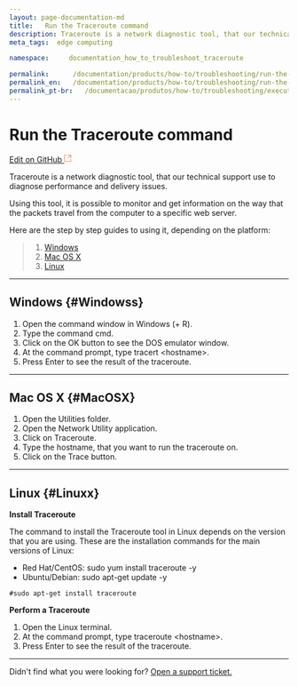 ```yaml
---
layout: page-documentation-md
title:   Run the Traceroute command
description: Traceroute is a network diagnostic tool, that our technical support use to diagnose performance and delivery issues.
meta_tags:  edge computing

namespace:     documentation_how_to_troubleshoot_traceroute

permalink:      /documentation/products/how-to/troubleshooting/run-the-traceroute-command/
permalink_en:   /documentation/products/how-to/troubleshooting/run-the-traceroute-command/
permalink_pt-br:   /documentacao/produtos/how-to/troubleshooting/executar-o-comando-traceroute/
---
```

# Run the Traceroute command       

[Edit on GitHub <svg width="14" height="14" xmlns="http://www.w3.org/2000/svg"><g fill="none" stroke="#F3652B"><path d="M4.81.71H.672v11.43H12.1V8.001" stroke-width=".8"/><path d="M6.87.786h5.155V5.94M6.31 6.5L12.026.786"/></g></svg>](https://github.com/aziontech/docs_en/edit/master/how-to/troubleshooting/run-the-traceroute-command/2021-01-14-index.md)

Traceroute is a network diagnostic tool, that our technical support use to diagnose performance and delivery issues.

Using this tool, it is possible to monitor and get information on the way that the packets travel from the computer to a specific web server.

Here are the step by step guides to using it, depending on the platform:

> 1. [Windows](#Windowss)
> 2. [Mac OS X](#MacOSX)
> 3. [Linux](#Linuxx)

---

## Windows {#Windowss}

1. Open the command window in Windows (+ R).
2. Type the command cmd.
3. Click on the OK button to see the DOS emulator window.
4. At the command prompt, type tracert &lt;hostname&gt;.
5. Press Enter to see the result of the traceroute.

---

## Mac OS X {#MacOSX}

1. Open the Utilities folder.
2. Open the Network Utility application.
3. Click on Traceroute.
4. Type the hostname, that you want to run the traceroute on.
5. Click on the Trace button.

---

## Linux {#Linuxx}

**Install Traceroute**

The command to install the Traceroute tool in Linux depends on the version that you are using. These are the installation commands for the main versions of Linux:

* Red Hat/CentOS: sudo yum install traceroute -y
* Ubuntu/Debian: sudo apt-get update -y

~~~
#sudo apt-get install traceroute
~~~

**Perform a Traceroute**

1. Open the Linux terminal.
2. At the command prompt, type traceroute &lt;hostname&gt;.
3. Press Enter to see the result of the traceroute.

---

Didn't find what you were looking for? [Open a support ticket.](https://tickets.azion.com/)     
